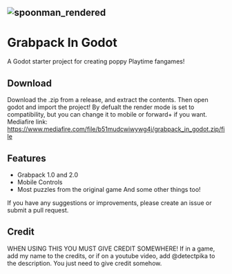 ## ![spoonman_rendered](https://github.com/user-attachments/assets/dcd5efc5-0de3-4911-9ae9-a925e8cad586)

# Grabpack In Godot
A Godot starter project for creating poppy Playtime fangames!

## Download

Download the .zip from a release, and extract the contents. Then open godot and import the project! By defualt the render mode is set to compatibility, but you can change it to mobile or forward+ if you want.
Mediafire link: https://www.mediafire.com/file/b51mudcwiwywg4j/grabpack_in_godot.zip/file

## Features

- Grabpack 1.0 and 2.0
- Mobile Controls
- Most puzzles from the original game
And some other things too!

If you have any suggestions or improvements, please create an issue or submit a pull request.

## Credit

WHEN USING THIS YOU MUST GIVE CREDIT SOMEWHERE! If in a game, add my name to the credits, or if on a youtube video, add @detectpika to the description. You just need to give credit somehow.
